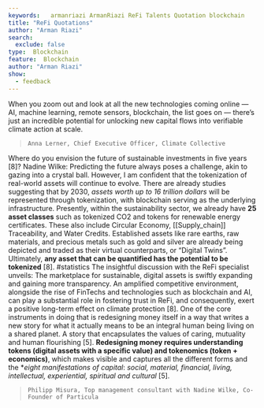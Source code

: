 ```yaml
---
keywords:   armanriazi ArmanRiazi ReFi Talents Quotation blockchain
title: "ReFi Quotations"
author: "Arman Riazi"
search:
  exclude: false
type:  Blockchain
feature:  Blockchain
author: "Arman Riazi"
show:
  - feedback
---
```


When you zoom out and look at all the new technologies coming online — AI, machine learning, remote sensors, blockchain, the list goes on — there’s just an incredible potential for unlocking new capital flows into verifiable climate action at scale.

> `Anna Lerner, Chief Executive Officer, Climate Collective`


Where do you envision the future of sustainable investments in five years [8]? 
Nadine Wilke: Predicting the future always poses a challenge, akin to gazing into a crystal ball. However, I am confident that the tokenization of real-world assets will continue to evolve. There are already studies suggesting that by 2030, *assets worth up to 16 trillion dollars* will be represented through tokenization, with blockchain serving as the underlying infrastructure. Presently, within the sustainability sector, we already have **25 asset classes** such as tokenized CO2 and tokens for renewable energy certificates. These also include Circular Economy, [[Supply_chain]] Traceability, and Water Credits. Established assets like rare earths, raw materials, and precious metals such as gold and silver are already being depicted and traded as their virtual counterparts, or “Digital Twins”. Ultimately, **any asset that can be quantified has the potential to be tokenized** [8]. #statistics
The insightful discussion with the ReFi specialist unveils: The marketplace for sustainable, digital assets is swiftly expanding and gaining more transparency. An amplified competitive environment, alongside the rise of FinTechs and technologies such as blockchain and AI, can play a substantial role in fostering trust in ReFi, and consequently, exert a positive long-term effect on climate protection [8].
One of the core instruments in doing that is redesigning money itself in a way that writes a new story for what it actually means to be an integral human being living on a shared planet. A story that encapsulates the values of caring, mutuality and human flourishing [5].
**Redesigning money requires understanding tokens (digital assets with a specific value) and tokenomics (token + economics)**, which makes visible and captures all the different forms and the **eight manifestations of capital*: 
*social, material, financial, living, intellectual, experiential, spiritual and cultural* [5].

> `Philipp Misura, Top management consultant with Nadine Wilke, Co-Founder of Particula`